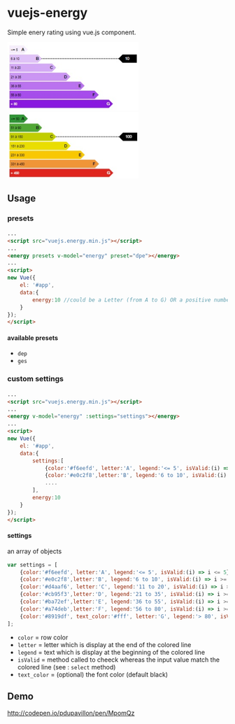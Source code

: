# vuejs-energy

Simple enery rating using vue.js component.

<img src="doc/pictures/ges.jpg" width="300px" />
<img src="doc/pictures/dpe.jpg" width="300px" />

## Usage
### presets
```html
...
<script src="vuejs.energy.min.js"></script>
...
<energy presets v-model="energy" preset="dpe"></energy>
...
<script>
new Vue({
    el: '#app',
    data:{
        energy:10 //could be a Letter (from A to G) OR a positive number
    }
});
</script>
```

#### available presets
* `dep`
* `ges`

### custom settings
```html
...
<script src="vuejs.energy.min.js"></script>
...
<energy v-model="energy" :settings="settings"></energy>
...
<script>
new Vue({
    el: '#app',
    data:{
        settings:[
            {color:'#f6eefd', letter:'A', legend:'<= 5', isValid:(i) => i <= 5},
            {color:'#e0c2f8',letter:'B', legend:'6 to 10', isValid:(i) => i >= 6 && i <= 10},
            ....
        ],
        energy:10
    }
});
</script>
```
#### settings
an array of objects
```javascript
var settings = [
    {color:'#f6eefd', letter:'A', legend:'<= 5', isValid:(i) => i <= 5},
    {color:'#e0c2f8',letter:'B', legend:'6 to 10', isValid:(i) => i >= 6 && i <= 10},
    {color:'#d4aaf6', letter:'C', legend:'11 to 20', isValid:(i) => i >= 11 && i <= 20},
    {color:'#cb95f3',letter:'D', legend:'21 to 35', isValid:(i) => i >= 21 && i <= 35},
    {color:'#ba72ef',letter:'E', legend:'36 to 55', isValid:(i) => i >= 36 && i <= 55},
    {color:'#a74deb',letter:'F', legend:'56 to 80', isValid:(i) => i >= 56 && i <= 80},
    {color:'#8919df', text_color:'#fff', letter:'G', legend:'> 80', isValid:(i) => i > 80}
];
```
* `color` = row color
* `letter` = letter which is display at the end of the colored line
* `legend` = text which is display at the beginning of the colored line
* `isValid` = method called to cheeck whereas the input value match the colored line (see : `select` method)
* `text_color` = (optional) the font color (default black)



## Demo
http://codepen.io/pdupavillon/pen/MpomQz
